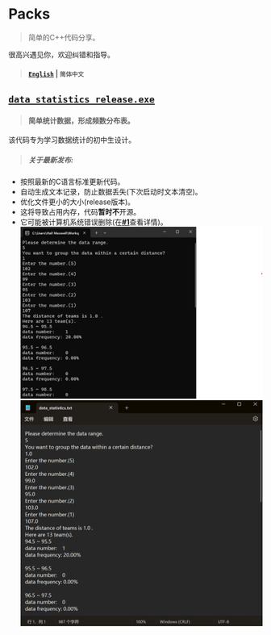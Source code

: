 # Packs
>简单的C++代码分享。

很高兴遇见你，欢迎纠错和指导。
>#### [`English`](https://github.com/HallMaxwell/Packs/blob/main/README.md) | `简体中文`


## [`data_statistics_release.exe`](https://github.com/HallMaxwell/Packs/releases/tag/v1.5)
>#### 简单统计数据，形成频数分布表。

该代码专为学习数据统计的初中生设计。
>##### 关于最新发布:
- 按照最新的C语言标准更新代码。
- 自动生成文本记录，防止数据丢失(下次启动时文本清空)。
- 优化文件更小的大小(release版本)。
- 这将导致占用内存，代码**暂时不**开源。
- 它可能被计算机系统错误删除(在[**#1**](https://github.com/HallMaxwell/Packs/issues/1)查看详情)。
![运行](https://github.com/HallMaxwell/Packs/blob/main/images/data_statistics1.png)
![文本](https://github.com/HallMaxwell/Packs/blob/main/images/data_statistics2.png)


